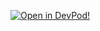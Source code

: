 [![Open in DevPod!](https://devpod.sh/assets/open-in-devpod.svg)](https://devpod.sh/open#https://github.com/nadama95/godb)
